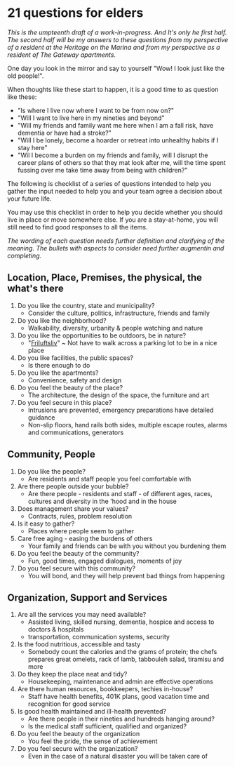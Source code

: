 # 21 questions for elders

_This is the umpteenth draft of a work-in-progress. And It's only he first half. The second half will be my answers to these questions from my perspective of a resident at the Heritage on the Marina and from my perspective as a resident of The Gateway apartments._

One day you look in the mirror and say to yourself "Wow! I look just like the old people!".

When thoughts like these start to happen, it is a good time to as question like these:

* "Is where I live now where I want to be from now on?"
* "Will I want to live here in my nineties and beyond"
* "Will my friends and family want me here when I am a fall risk, have dementia or have had a stroke?"
* "Will I be lonely, become a hoarder or retreat into unhealthy habits if I stay here"
* "Wil I become a burden on my friends and family, will I disrupt the career plans of others so that they mat look after me, will the time spent fussing over me take time away from being with children?"

The following is checklist of a series of questions intended to help you gather the input needed to help you and your team agree a decision about your future life.

You may use this checklist in order to help you decide whether you should live in place or move somewhere else. If you are a stay-at-home, you will still need to find good responses to all the items.

_The wording of each question needs further definition and clarifying of the meaning. The bullets with aspects to consider need further augmentin and completing._

## Location, Place, Premises, the physical, the what's there

1. Do you like the country, state and municipality?
	* Consider the culture, politics, infrastructure, friends and family
2. Do you like the neighborhood?
	* Walkability, diversity, urbanity & people watching and nature
3. Do you like the opportunities to be outdoors, be in nature?
	* "[Friluftsliv]( https://www.bbc.com/worklife/article/20171211-friluftsliv-the-nordic-concept-of-getting-outdoors )" ~ Not have to walk across a parking lot to be in a nice place
4. Do you like facilities, the public spaces?
	* Is there enough to do
5. Do you like the apartments?
	* Convenience, safety and design
6. Do you feel the beauty of the place?
	* The architecture, the design of the space, the furniture and art
7. Do you feel secure in this place?
	* Intrusions are prevented, emergency preparations have detailed guidance
	* Non-slip floors, hand rails both sides, multiple escape routes, alarms and communications, generators

## Community, People

1. Do you like the people?
	* Are residents and staff people you feel comfortable with
2. Are there people outside your bubble?
	* Are there people - residents and staff - of different ages, races, cultures and diversity in the 'hood and in the house
3. Does management share your values?
	* Contracts, rules, problem resolution
4. Is it easy to gather?
	* Places where people seem to gather
5. Care free aging - easing the burdens of others
	* Your family and friends can be with you without you burdening them
6. Do you feel the beauty of the community?
	* Fun, good times, engaged dialogues, moments of joy
7. Do you feel secure with this community?
	* You will bond, and they will help prevent bad things from happening


## Organization, Support and Services

1. Are all the services you may need available?
	* Assisted living, skilled nursing, dementia, hospice and access to doctors & hospitals
	* transportation, communication systems, security
2. Is the food nutritious, accessible and tasty
	* Somebody count the calories and the grams of protein; the chefs prepares great omelets, rack of lamb, tabbouleh salad, tiramisu and more
3. Do they keep the place neat and tidy?
	* Housekeeping, maintenance and admin are effective operations
4. Are there human resources, bookkeepers, techies in-house?
	* Staff have health benefits, 401K plans, good vacation time and recognition for good service
5. Is good health maintained and ill-health prevented?
	* Are there people in their nineties and hundreds hanging around?
	* Is the medical staff sufficient, qualified and organized?
6. Do you feel the beauty of the organization
	* You feel the pride, the sense of achievement
7. Do you feel secure with the organization?
	* Even in the case of a natural disaster you will be taken care of

